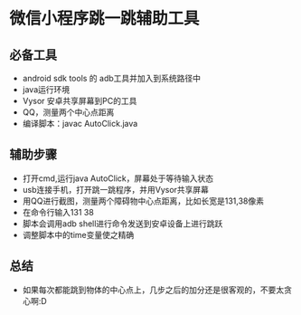 # 微信小程序跳一跳辅助工具
## 必备工具
- android sdk tools 的 adb工具并加入到系统路径中
- java运行环境
- Vysor 安卓共享屏幕到PC的工具
- QQ，测量两个中心点距离
- 编译脚本：javac AutoClick.java
## 辅助步骤
- 打开cmd,运行java AutoClick，屏幕处于等待输入状态
- usb连接手机，打开跳一跳程序，并用Vysor共享屏幕
- 用QQ进行截图，测量两个障碍物中心点距离，比如长宽是131,38像素
- 在命令行输入131 38
- 脚本会调用adb shell进行命令发送到安卓设备上进行跳跃
- 调整脚本中的time变量使之精确
## 总结
- 如果每次都能跳到物体的中心点上，几步之后的加分还是很客观的，不要太贪心啊:D
